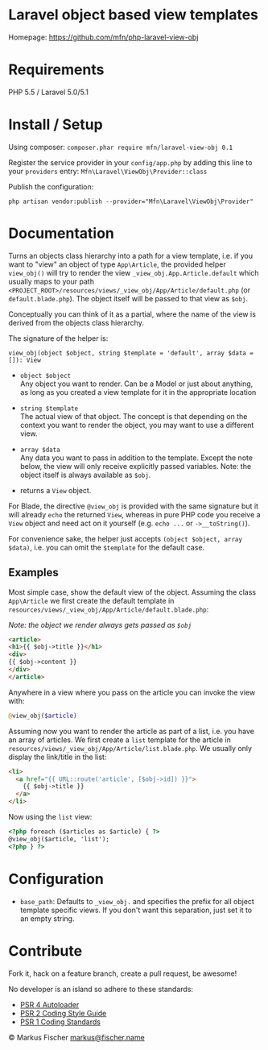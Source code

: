 # Laravel object based view templates

Homepage: https://github.com/mfn/php-laravel-view-obj

# Requirements

PHP 5.5 / Laravel 5.0/5.1

# Install / Setup

Using composer: `composer.phar require mfn/laravel-view-obj 0.1`

Register the service provider in your `config/app.php` by adding this line to
your `providers` entry: `Mfn\Laravel\ViewObj\Provider::class`

Publish the configuration:

`php artisan vendor:publish --provider="Mfn\Laravel\ViewObj\Provider"`

# Documentation

Turns an objects class hierarchy into a path for a view template, i.e. if you
want to "view" an object of type `App\Article`, the provided helper `view_obj()`
will try to render the view `_view_obj.App.Article.default` which usually maps
to your path `<PROJECT_ROOT>/resources/views/_view_obj/App/Article/default.php`
(or `default.blade.php`). The object itself will be passed to that view as `$obj`.

Conceptually you can think of it as a partial, where the name of the view is
derived from the objects class hierarchy.

The signature of the helper is:

`view_obj(object $object, string $template = 'default', array $data = []): View`

- `object $object`<br>Any object you want to render. Can be a Model or just
  about anything, as long as you created a view template for it in the
  appropriate location

- `string $template`<br>The actual view of that object. The concept is that
  depending on the context you want to render the object, you may want to use
  a different view.

- `array $data`<br>Any data you want to pass in addition to the template.
  Except the note below, the view will only receive explicitly passed variables.
  Note: the object itself is always available as `$obj`.

- returns a `View` object.

For Blade, the directive `@view_obj` is provided with the same signature but
it will already `echo` the returned `View`, whereas in pure PHP code you receive
a `View` object and need act on it yourself (e.g. `echo ...` or `->__toString()`).

For convenience sake, the helper just accepts `(object $object, array $data)`,
i.e. you can omit the `$template` for the default case.

## Examples

Most simple case, show the default view of the object. Assuming the class
`App\Article` we first create the default template in
`resources/views/_view_obj/App/Article/default.blade.php`:

*Note: the object we render always gets passed as `$obj`*
```HTML
<article>
<h1>{{ $obj->title }}</h1>
<div>
{{ $obj->content }}
</div>
</article>
```

Anywhere in a view where you pass on the article you can invoke the view with:
```PHP
@view_obj($article)
```

Assuming now you want to render the article as part of a list, i.e. you have an
array of articles. We first create a `list` template for the article in
`resources/views/_view_obj/App/Article/list.blade.php`. We usually only display
the link/title in the list:

```HTML
<li>
  <a href="{{ URL::route('article', [$obj->id]) }}">
    {{ $obj->title }}
  </a>
</li>
```

Now using the `list` view:

```HTML
<?php foreach ($articles as $article) { ?>
@view_obj($article, 'list');
<?php } ?>
```

# Configuration

- `base_path`: Defaults to `_view_obj.` and specifies the prefix for all object
  template specific views. If you don't want this separation, just set it to an
  empty string.

# Contribute

Fork it, hack on a feature branch, create a pull request, be awesome!

No developer is an island so adhere to these standards:

* [PSR 4 Autoloader](https://github.com/php-fig/fig-standards/blob/master/accepted/PSR-4-autoloader.md)
* [PSR 2 Coding Style Guide](https://github.com/php-fig/fig-standards/blob/master/accepted/PSR-2-coding-style-guide.md)
* [PSR 1 Coding Standards](https://github.com/php-fig/fig-standards/blob/master/accepted/PSR-1-basic-coding-standard.md)

© Markus Fischer <markus@fischer.name>
